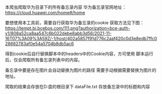 本爬虫爬取华为目录下的所有备忘录内容
华为备忘录官网地址：
https://cloud.huawei.com/home#/home

要想使用本工具前，需要自行获取华为备忘录的cookie
获取方法见下图：
https://tempt.bj.bcebos.com/111.png?authorization=bce-auth-v1/808a52ca8aa547c6b022debe8abb3d56/2021-11-16T07%3A09%3A59Z/-1/host/402a5857f91d776c2aaf420c0d3e8edb7ffc028662783af0e54a5704b8db5ac6


得到cookie后自行替换脚本中的headers中的Cookie内容，方可使用
脚本运行后，仅会爬取所有备忘录列表中的内容。

备忘录中要是存在图片会自动替换为图片的路径
需要手动根据需要替换为图片的地址。


爬取的结果会存放在D:盘的根目录下 dataFile.txt 存放备忘录中的标题和内容

###